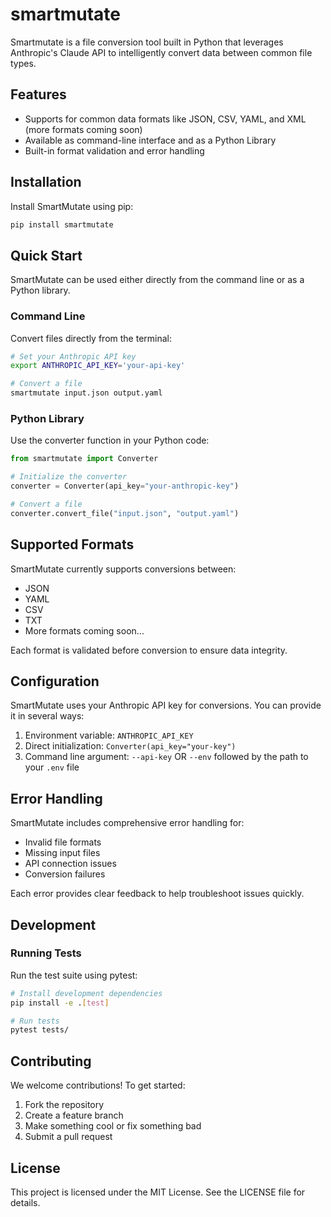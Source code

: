 
# smartmutate
Smartmutate is a file conversion tool built in Python that leverages Anthropic's Claude API to intelligently convert data between common file types. 

## Features

- Supports for common data formats like JSON, CSV, YAML, and XML (more formats coming soon)
- Available as command-line interface and as a Python Library
- Built-in format validation and error handling

## Installation

Install SmartMutate using pip:

```bash
pip install smartmutate
```

## Quick Start

SmartMutate can be used either directly from the command line or as a Python library. 

### Command Line

Convert files directly from the terminal:

```bash
# Set your Anthropic API key
export ANTHROPIC_API_KEY='your-api-key'

# Convert a file
smartmutate input.json output.yaml
```

### Python Library

Use the converter function in your Python code:

```python
from smartmutate import Converter

# Initialize the converter
converter = Converter(api_key="your-anthropic-key")

# Convert a file
converter.convert_file("input.json", "output.yaml")
```

## Supported Formats

SmartMutate currently supports conversions between:
- JSON
- YAML
- CSV
- TXT
- More formats coming soon...

Each format is validated before conversion to ensure data integrity.

## Configuration

SmartMutate uses your Anthropic API key for conversions. You can provide it in several ways:
1. Environment variable: `ANTHROPIC_API_KEY`
2. Direct initialization: `Converter(api_key="your-key")`
3. Command line argument: `--api-key` OR `--env` followed by the path to your `.env` file

## Error Handling

SmartMutate includes comprehensive error handling for:
- Invalid file formats
- Missing input files
- API connection issues
- Conversion failures

Each error provides clear feedback to help troubleshoot issues quickly.

## Development

### Running Tests

Run the test suite using pytest:

```bash
# Install development dependencies
pip install -e .[test]

# Run tests
pytest tests/
```

## Contributing

We welcome contributions! To get started:

1. Fork the repository
2. Create a feature branch
3. Make something cool or fix something bad
4. Submit a pull request

## License

This project is licensed under the MIT License. See the LICENSE file for details.